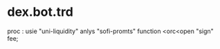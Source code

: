 # dex.bot.trd
proc :
      usie "uni-liquidity"
      anlys "sofi-promts"
function <orc<open "sign" fee;    

